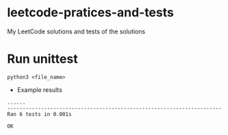# leetcode-pratices-and-tests
My LeetCode solutions and tests of the solutions

# Run unittest
`python3 <file_name>`

- Example results
```
......
----------------------------------------------------------------------
Ran 6 tests in 0.001s

OK
```

